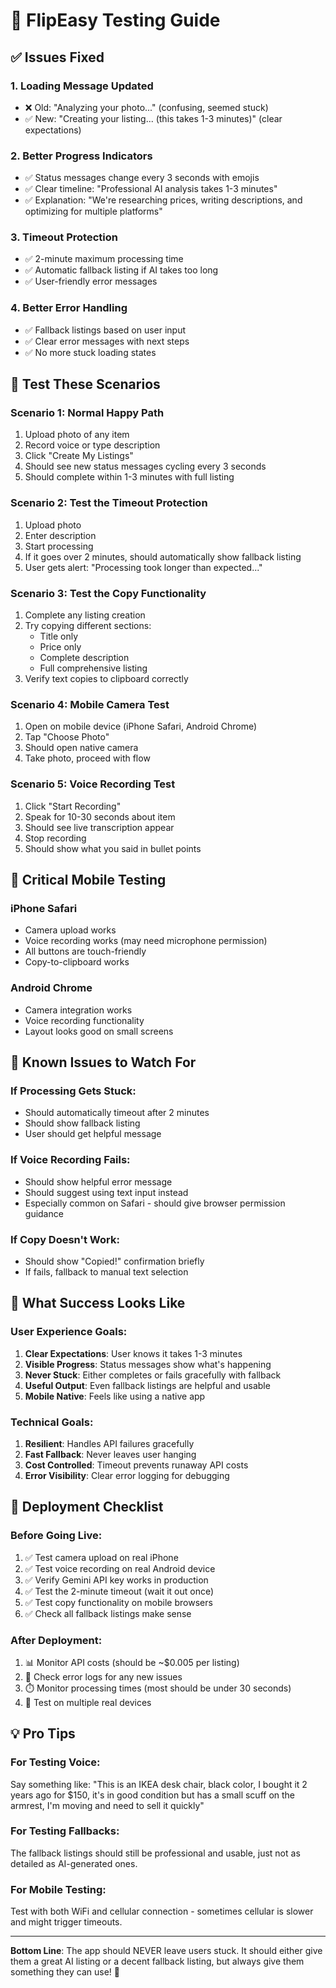 # 🧪 FlipEasy Testing Guide

## ✅ Issues Fixed

### 1. **Loading Message Updated**
- ❌ Old: "Analyzing your photo..." (confusing, seemed stuck)
- ✅ New: "Creating your listing... (this takes 1-3 minutes)" (clear expectations)

### 2. **Better Progress Indicators**
- ✅ Status messages change every 3 seconds with emojis
- ✅ Clear timeline: "Professional AI analysis takes 1-3 minutes"
- ✅ Explanation: "We're researching prices, writing descriptions, and optimizing for multiple platforms"

### 3. **Timeout Protection**
- ✅ 2-minute maximum processing time
- ✅ Automatic fallback listing if AI takes too long
- ✅ User-friendly error messages

### 4. **Better Error Handling**
- ✅ Fallback listings based on user input
- ✅ Clear error messages with next steps
- ✅ No more stuck loading states

## 🔧 Test These Scenarios

### **Scenario 1: Normal Happy Path**
1. Upload photo of any item
2. Record voice or type description
3. Click "Create My Listings"
4. Should see new status messages cycling every 3 seconds
5. Should complete within 1-3 minutes with full listing

### **Scenario 2: Test the Timeout Protection**
1. Upload photo
2. Enter description
3. Start processing
4. If it goes over 2 minutes, should automatically show fallback listing
5. User gets alert: "Processing took longer than expected..."

### **Scenario 3: Test the Copy Functionality**
1. Complete any listing creation
2. Try copying different sections:
   - Title only
   - Price only  
   - Complete description
   - Full comprehensive listing
3. Verify text copies to clipboard correctly

### **Scenario 4: Mobile Camera Test**
1. Open on mobile device (iPhone Safari, Android Chrome)
2. Tap "Choose Photo" 
3. Should open native camera
4. Take photo, proceed with flow

### **Scenario 5: Voice Recording Test**
1. Click "Start Recording"
2. Speak for 10-30 seconds about item
3. Should see live transcription appear
4. Stop recording
5. Should show what you said in bullet points

## 📱 Critical Mobile Testing

### **iPhone Safari**
- Camera upload works
- Voice recording works (may need microphone permission)
- All buttons are touch-friendly
- Copy-to-clipboard works

### **Android Chrome**
- Camera integration works
- Voice recording functionality
- Layout looks good on small screens

## 🐛 Known Issues to Watch For

### **If Processing Gets Stuck:**
- Should automatically timeout after 2 minutes
- Should show fallback listing
- User should get helpful message

### **If Voice Recording Fails:**
- Should show helpful error message
- Should suggest using text input instead
- Especially common on Safari - should give browser permission guidance

### **If Copy Doesn't Work:**
- Should show "Copied!" confirmation briefly
- If fails, fallback to manual text selection

## 🎯 What Success Looks Like

### **User Experience Goals:**
1. **Clear Expectations**: User knows it takes 1-3 minutes
2. **Visible Progress**: Status messages show what's happening
3. **Never Stuck**: Either completes or fails gracefully with fallback
4. **Useful Output**: Even fallback listings are helpful and usable
5. **Mobile Native**: Feels like using a native app

### **Technical Goals:**
1. **Resilient**: Handles API failures gracefully
2. **Fast Fallback**: Never leaves user hanging
3. **Cost Controlled**: Timeout prevents runaway API costs
4. **Error Visibility**: Clear error logging for debugging

## 🚀 Deployment Checklist

### **Before Going Live:**
1. ✅ Test camera upload on real iPhone
2. ✅ Test voice recording on real Android device  
3. ✅ Verify Gemini API key works in production
4. ✅ Test the 2-minute timeout (wait it out once)
5. ✅ Test copy functionality on mobile browsers
6. ✅ Check all fallback listings make sense

### **After Deployment:**
1. 📊 Monitor API costs (should be ~$0.005 per listing)
2. 🐛 Check error logs for any new issues
3. ⏱️ Monitor processing times (most should be under 30 seconds)
4. 📱 Test on multiple real devices

## 💡 Pro Tips

### **For Testing Voice:**
Say something like: "This is an IKEA desk chair, black color, I bought it 2 years ago for $150, it's in good condition but has a small scuff on the armrest, I'm moving and need to sell it quickly"

### **For Testing Fallbacks:**
The fallback listings should still be professional and usable, just not as detailed as AI-generated ones.

### **For Mobile Testing:**
Test with both WiFi and cellular connection - sometimes cellular is slower and might trigger timeouts.

---

**Bottom Line**: The app should NEVER leave users stuck. It should either give them a great AI listing or a decent fallback listing, but always give them something they can use! 🎯